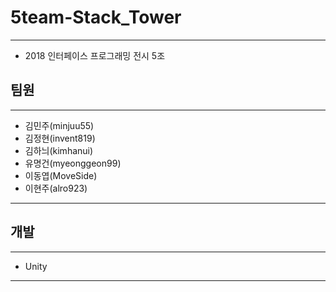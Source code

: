 # 5team-Stack_Tower
***
* 2018 인터페이스 프로그래밍 전시 5조
## 팀원
***
* 김민주(minjuu55)
* 김정현(invent819)
* 김하늬(kimhanui)
* 유명건(myeonggeon99)
* 이동엽(MoveSide)
* 이현주(alro923)
***
## 개발
***
* Unity
***
